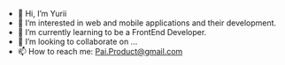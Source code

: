 - 👋 Hi, I’m Yurii
- 👀 I’m interested in web and mobile applications and their development.
- 🌱 I’m currently learning to be a FrontEnd Developer.
- 💞️ I’m looking to collaborate on ...
- 📫 How to reach me: Pai.Product@gmail.com

<!---
Fersio/Fersio is a ✨ special ✨ repository because its `README.md` (this file) appears on your GitHub profile.
You can click the Preview link to take a look at your changes.
--->
